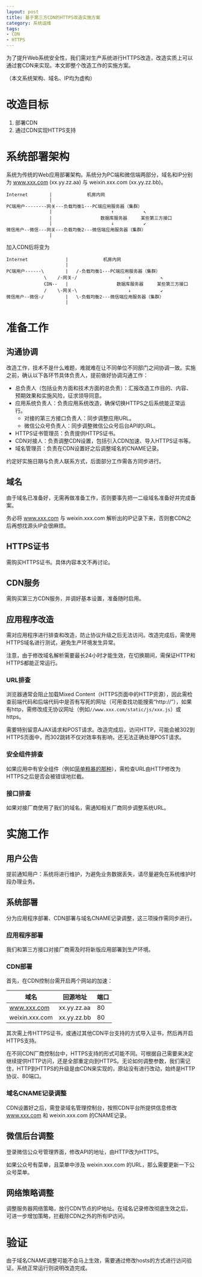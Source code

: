 ```yaml
---
layout: post
title: 基于第三方CDN的HTTPS改造实施方案
category: 系统运维
tags:
- CDN
- HTTPS
---
```

为了提升Web系统安全性，我们需对生产系统进行HTTPS改造，改造实质上可以通过套CDN来实现。本文即整个改造工作的实施方案。
<!-- more -->

（本文系统架构、域名、IP均为虚构）

# 改造目标
1. 部署CDN
2. 通过CDN实现HTTPS支持

# 系统部署架构
系统为传统的Web应用部署架构。系统分为PC端和微信端两部分，域名和IP分别为 www.xxx.com (xx.yy.zz.aa) 与 weixin.xxx.com (xx.yy.zz.bb)。

```
Internet        |             机房内网
                |
PC端用户--------网关---负载均衡1---PC端应用服务器（集群）
                |                      ↑           ↖︎
                |                  数据库服务器     某些第三方接口
                |                      ↓           ↙︎
微信用户--微信---网关---负载均衡2---微信端应用服务器（集群）
                |
```

加入CDN后将变为

```
Internet              |             机房内网
                      |
PC端用户------\        |   /-负载均衡1---PC端应用服务器（集群）
              \    /-网关-/                   ↑           ↖︎
              CDN--   |                  数据库服务器     某些第三方接口
              /    \-网关-\                   ↓           ↙︎
微信用户--微信-/        |   \-负载均衡2---微信端应用服务器（集群）
                      |
```

# 准备工作
## 沟通协调
改造工作，技术不是什么难题，难就难在让不同单位不同部门之间协调一致。实施之前，确认以下各环节具体负责人，提前做好协调沟通工作：

* 总负责人（包括业务方面和技术方面的总负责）：汇报改造工作目的、内容、预期效果和实施风险，征求领导同意。
* 应用系统负责人：负责应用系统改造，确保切换HTTPS之后系统能正常运行。
    * 对接的第三方接口负责人：同步调整应用URL。
    * 微信公众号负责人：同步调整微信公众号后台API的URL。
* HTTPS证书管理员：负责提供HTTPS证书。
* CDN对接人：负责调整CDN设置，包括引入CDN加速、导入HTTPS证书等。
* 域名管理员：负责在CDN设置好之后调整域名的CNAME记录。

约定好实施日期与负责人联系方式，后面部分工作需各方同步进行。

## 域名
由于域名已准备好，无需再做准备工作，否则要事先把一二级域名准备好并完成备案。

务必将 www.xxx.com 与 weixin.xxx.com 解析出的IP记录下来，否则套CDN之后再想找源头IP会很麻烦。

## HTTPS证书
需购买HTTPS证书。具体内容本文不再讨论。

## CDN服务
需购买第三方CDN服务，并调好基本设置，准备随时启用。

## 应用程序改造
需对应用程序进行排查和改造，防止协议升级之后无法访问。改造完成后，需使用HTTPS域名进行测试，避免生产环境发生异常。

注意，由于修改域名解析需要最长24小时才能生效，在切换期间，需保证HTTP和HTTPS都能正常运行。

### URL排查
浏览器通常会阻止加载Mixed Content（HTTPS页面中的HTTP资源），因此需检查前端代码和后端代码中是否有写死的网址（可用查找功能搜索“http://”），如果有http，需修改成无协议网址（例如`//www.xxx.com/static/js/xxx.js`）或https。

需要特别留意AJAX请求和POST请求。改造完成后，访问HTTP，可能会被302到HTTPS页面中，而302跳转不仅对效率有影响，还无法正确处理POST请求。

### 安全组件排查
如果应用中有安全组件（例如[简单粗暴的那种](/2019/08/25/security-filter)），需检查URL由HTTP修改为HTTPS之后是否会被错误地拦截。

### 接口排查
如果对接厂商使用了我们的域名，需通知相关厂商同步调整系统URL。

# 实施工作
## 用户公告
提前通知用户：系统将进行维护，为避免业务数据丢失，请尽量避免在系统维护时段办理业务。

## 系统部署
分为应用程序部署、CDN部署与域名CNAME记录调整，这三项操作需同步进行。

### 应用程序部署
我们和第三方接口对接厂商需及时将新版应用部署到生产环境。

### CDN部署
首先，在CDN控制台需开启两个网站的加速：

| 域名              | 回源地址       | 端口       |
|-------------------|--------------|------------|
| www.xxx.com       | xx.yy.zz.aa  | 80         |
| weixin.xxx.com    | xx.yy.zz.bb  | 80         |

其次需上传HTTPS证书，或通过其他CDN平台支持的方式导入证书，然后再开启HTTPS支持。

在不同CDN厂商控制台中，HTTPS支持的形式可能不同。可根据自己需要来决定继续提供HTTP访问，还是全部重定向到HTTPS。无论如何调整参数，我们需记住，HTTP到HTTPS的升级是由CDN来实现的，原站没有进行改动，始终是HTTP协议、80端口。

### 域名CNAME记录调整
CDN设置好之后，需登录域名管理控制台，按照CDN平台所提供信息修改 www.xxx.com 和 weixin.xxx.com 的CNAME记录。

## 微信后台调整
登录微信公众号管理界面，修改API的地址，由HTTP改为HTTPS。

如果公众号有菜单，且菜单中涉及 weixin.xxx.com 的URL，那么需要更新一下公众号菜单。

## 网络策略调整
调整服务器网络策略，放行CDN节点的IP地址。在域名记录修改彻底生效之后，可进一步增加策略，拦截除CDN之外的所有IP访问。

# 验证
由于域名CNAME调整可能不会马上生效，需要通过修改hosts的方式进行访问验证。系统正常运行则说明改造完成。
